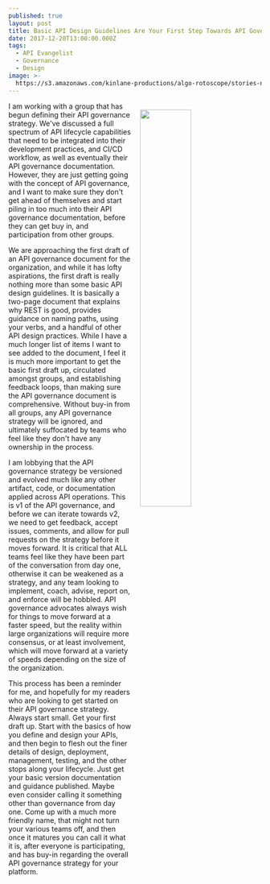 ```yaml
---
published: true
layout: post
title: Basic API Design Guidelines Are Your First Step Towards API Governance
date: 2017-12-20T13:00:00.000Z
tags:
  - API Evangelist
  - Governance
  - Design
image: >-
  https://s3.amazonaws.com/kinlane-productions/algo-rotoscope/stories-new/54_32_800_500_0_max_0_-5_-1.jpg
---
```

<p><img src="https://s3.amazonaws.com/kinlane-productions/algo-rotoscope/stories-new/54_32_800_500_0_max_0_-5_-1.jpg" align="right" width="45%" style="padding: 15px;" /></p>I am working with a group that has begun defining their API governance strategy. We've discussed a full spectrum of API lifecycle capabilities that need to be integrated into their development practices, and CI/CD workflow, as well as eventually their API governance documentation. However, they are just getting going with the concept of API governance, and I want to make sure they don't get ahead of themselves and start piling in too much into their API governance documentation, before they can get buy in, and participation from other groups.

We are approaching the first draft of an API governance document for the organization, and while it has lofty aspirations, the first draft is really nothing more than some basic API design guidelines. It is basically a two-page document that explains why REST is good, provides guidance on naming paths, using your verbs, and a handful of other API design practices. While I have a much longer list of items I want to see added to the document, I feel it is much more important to get the basic first draft up, circulated amongst groups, and establishing feedback loops, than making sure the API governance document is comprehensive. Without buy-in from all groups, any API governance strategy will be ignored, and ultimately suffocated by teams who feel like they don't have any ownership in the process.

I am lobbying that the API governance strategy be versioned and evolved much like any other artifact, code, or documentation applied across API operations. This is v1 of the API governance, and before we can iterate towards v2, we need to get feedback, accept issues, comments, and allow for pull requests on the strategy before it moves forward. It is critical that ALL teams feel like they have been part of the conversation from day one, otherwise it can be weakened as a strategy, and any team looking to implement, coach, advise, report on, and enforce will be hobbled. API governance advocates always wish for things to move forward at a faster speed, but the reality within large organizations will require more consensus, or at least involvement, which will move forward at a variety of speeds depending on the size of the organization.

This process has been a reminder for me, and hopefully for my readers who are looking to get started on their API governance strategy. Always start small. Get your first draft up. Start with the basics of how you define and design your APIs, and then begin to flesh out the finer details of design, deployment, management, testing, and the other stops along your lifecycle. Just get your basic version documentation and guidance published. Maybe even consider calling it something other than governance from day one. Come up with a much more friendly name, that might not turn your various teams off, and then once it matures you can call it what it is, after everyone is participating, and has buy-in regarding the overall API governance strategy for your platform.
